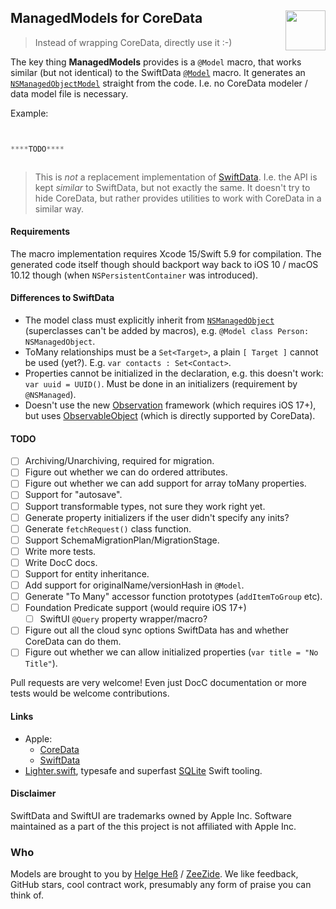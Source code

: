 <h2>ManagedModels for CoreData
  <img src="https://zeezide.com/img/lighter/Lighter256.png"
       align="right" width="64" height="64" />
</h2>

> Instead of wrapping CoreData, directly use it :-)

The key thing **ManagedModels** provides is a `@Model` macro, 
that works similar (but not identical) to the SwiftData
[`@Model`](https://developer.apple.com/documentation/swiftdata/model())
macro.
It generates an
[`NSManagedObjectModel`](https://developer.apple.com/documentation/coredata/nsmanagedobjectmodel)
straight from the code. I.e. no CoreData modeler / data model file is necessary.

Example:
```swift


****TODO****



```

> This is *not* a replacement implementation of
> [SwiftData](https://developer.apple.com/documentation/swiftdata).
> I.e. the API is kept _similar_ to SwiftData, but not exactly the same.
> It doesn't try to hide CoreData, but rather provides utilities to work with
> CoreData in a similar way.


#### Requirements

The macro implementation requires Xcode 15/Swift 5.9 for compilation.
The generated code itself though should backport way back to 
iOS 10 / macOS 10.12 though (when `NSPersistentContainer` was introduced).


#### Differences to SwiftData

- The model class must explicitly inherit from
  [`NSManagedObject`](https://developer.apple.com/documentation/coredata/nsmanagedobject)
  (superclasses can't be added by macros), 
  e.g. `@Model class Person: NSManagedObject`.
- ToMany relationships must be a `Set<Target>`, a plain `[ Target ]` cannot be
  used (yet?). E.g. `var contacts : Set<Contact>`.
- Properties cannot be initialized in the declaration,
  e.g. this doesn't work: `var uuid = UUID()`. 
  Must be done in an initializers (requirement by `@NSManaged`).
- Doesn't use the new 
  [Observation](https://developer.apple.com/documentation/observation) 
  framework (which requires iOS 17+), but uses 
  [ObservableObject](https://developer.apple.com/documentation/combine/observableobject)
  (which is directly supported by CoreData).


#### TODO

- [ ] Archiving/Unarchiving, required for migration.
- [ ] Figure out whether we can do ordered attributes.
- [ ] Figure out whether we can add support for array toMany properties.
- [ ] Support for "autosave".
- [ ] Support transformable types, not sure they work right yet.
- [ ] Generate property initializers if the user didn't specify any inits?
- [ ] Generate `fetchRequest()` class function.
- [ ] Support SchemaMigrationPlan/MigrationStage.
- [ ] Write more tests.
- [ ] Write DocC docs.
- [ ] Support for entity inheritance.
- [ ] Add support for originalName/versionHash in `@Model`.
- [ ] Generate "To Many" accessor function prototypes (`addItemToGroup` etc).
- [ ] Foundation Predicate support (would require iOS 17+)
  - [ ] SwiftUI `@Query` property wrapper/macro?
- [ ] Figure out all the cloud sync options SwiftData has and whether CoreData
      can do them.
- [ ] Figure out whether we can allow initialized properties 
      (`var title = "No Title"`).

Pull requests are very welcome!
Even just DocC documentation or more tests would be welcome contributions.


#### Links

- Apple:
  - [CoreData](https://developer.apple.com/documentation/coredata)
  - [SwiftData](https://developer.apple.com/documentation/swiftdata)
- [Lighter.swift](https://github.com/Lighter-swift), typesafe and superfast 
  [SQLite](https://www.sqlite.org) Swift tooling.


#### Disclaimer

SwiftData and SwiftUI are trademarks owned by Apple Inc. Software maintained as 
a part of the this project is not affiliated with Apple Inc.


### Who

Models are brought to you by
[Helge Heß](https://github.com/helje5/) / [ZeeZide](https://zeezide.de).
We like feedback, GitHub stars, cool contract work, 
presumably any form of praise you can think of.
